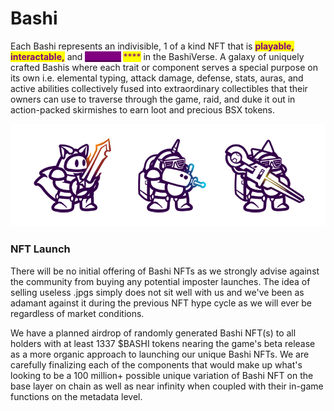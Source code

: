 # Bashi

Each Bashi represents an indivisible, 1 of a kind NFT that is <mark style="color:purple;">**playable,**</mark> <mark style="color:purple;">**interactable,**</mark> and [<mark style="color:purple;background-color:purple;">**scalable**</mark>](bashi-leveling-and-scaling.md) <mark style="color:purple;">****</mark> in the BashiVerse. A galaxy of uniquely crafted Bashis where each trait or component serves a special purpose on its own i.e. elemental typing, attack damage, defense, stats, auras, and active abilities collectively fused into extraordinary collectibles that their owners can use to traverse through the game, raid, and duke it out in action-packed skirmishes to earn loot and precious BSX tokens.

![](../.gitbook/assets/amkinfts.png)

### NFT Launch

There will be no initial offering of Bashi NFTs as we strongly advise against the community from buying any potential imposter launches. The idea of selling useless .jpgs simply does not sit well with us and we've been as adamant against it during the previous NFT hype cycle as we will ever be regardless of market conditions.

We have a planned airdrop of randomly generated Bashi NFT(s) to all holders with at least 1337 $BASHI tokens nearing the game's beta release as a more organic approach to launching our unique Bashi NFTs. We are carefully finalizing each of the components that would make up what's looking to be a 100 million+ possible unique variation of Bashi NFT on the base layer on chain as well as near infinity when coupled with their in-game functions on the metadata level.
